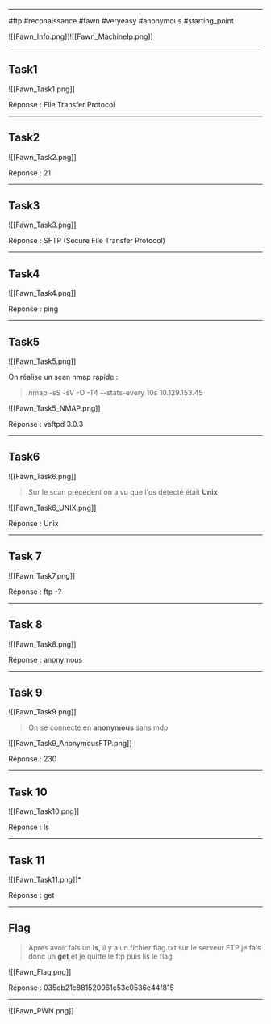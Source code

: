
---
#ftp #reconaissance #fawn #veryeasy #anonymous #starting_point

![[Fawn_Info.png]]![[Fawn_MachineIp.png]]

---

## Task1 

![[Fawn_Task1.png]]


Réponse : File Transfer Protocol

---

## Task2 

![[Fawn_Task2.png]]

Réponse : 21

---

## Task3 

![[Fawn_Task3.png]]

Réponse : SFTP (Secure File Transfer Protocol)

---

## Task4

![[Fawn_Task4.png]]

Réponse : ping

--- 

## Task5

![[Fawn_Task5.png]]

On réalise un scan nmap rapide : 

> nmap -sS -sV -O -T4  --stats-every 10s 10.129.153.45

![[Fawn_Task5_NMAP.png]]

Réponse : vsftpd 3.0.3

--- 

## Task6

![[Fawn_Task6.png]]

>  Sur le scan précédent on a vu que l'os détecté était **Unix**

![[Fawn_Task6_UNIX.png]]

Réponse : Unix

---

## Task 7 

![[Fawn_Task7.png]]

Réponse : ftp -?

---

## Task 8 

![[Fawn_Task8.png]]

Réponse : anonymous

--- 

## Task 9


![[Fawn_Task9.png]]

> On se connecte en **anonymous** sans mdp

![[Fawn_Task9_AnonymousFTP.png]]

Réponse : 230 

---

## Task 10 

![[Fawn_Task10.png]]

Réponse : ls

---

## Task 11 

![[Fawn_Task11.png]]*

Réponse : get

---

## Flag 

>  Apres avoir fais un **ls**, il y a un fichier flag.txt sur le serveur FTP je fais donc un **get** et je quitte le ftp puis lis le flag 

![[Fawn_Flag.png]]

Réponse : 035db21c881520061c53e0536e44f815

---

![[Fawn_PWN.png]]







